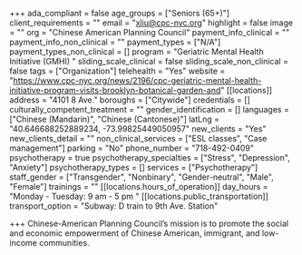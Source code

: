 +++
ada_compliant = false
age_groups = ["Seniors (65+)"]
client_requirements = ""
email = "xliu@cpc-nyc.org"
highlight = false
image = ""
org = "Chinese American Planning Council"
payment_info_clinical = ""
payment_info_non_clinical = ""
payment_types = ["N/A"]
payment_types_non_clinical = []
program = "Geriatric Mental Health Initiative (GMHI) "
sliding_scale_clinical = false
sliding_scale_non_clinical = false
tags = ["Organization"]
telehealth = "Yes"
website = "https://www.cpc-nyc.org/news/2196/cpc-geriatric-mental-health-initiative-program-visits-brooklyn-botanical-garden-and"
[[locations]]
address = "4101 8 Ave."
boroughs = ["Citywide"]
credentials = []
culturally_competent_treatment = ""
gender_identification = []
languages = ["Chinese (Mandarin)", "Chinese (Cantonese)"]
latLng = "40.646688252889234, -73.99825449050957"
new_clients = "Yes"
new_clients_detail = ""
non_clinical_services = ["ESL classes", "Case management"]
parking = "No"
phone_number = "718-492-0409"
psychotherapy = true
psychotherapy_specialties = ["Stress", "Depression", "Anxiety"]
psychotherapy_types = []
services = ["Psychotherapy"]
staff_gender = ["Transgender", "Nonbinary", "Gender-neutral", "Male", "Female"]
trainings = ""
[[locations.hours_of_operation]]
day_hours = "Monday - Tuesday: 9 am - 5 pm "
[[locations.public_transportation]]
transport_option = "Subway: D train to 9th Ave. Station"

+++
Chinese-American Planning Council’s mission is to promote the social and economic empowerment of Chinese American, immigrant, and low-income communities.